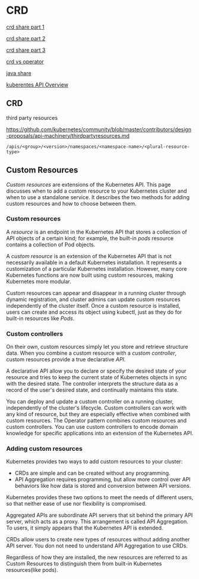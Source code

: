 # CRD

[crd share part 1](https://blog.csdn.net/boling_cavalry/article/details/88917818)

[crd share part 2](https://blog.csdn.net/boling_cavalry/article/details/88924194)

[crd share part 3](https://blog.csdn.net/boling_cavalry/article/details/88934063)

[crd vs operator](https://zhuanlan.zhihu.com/p/141877334)

[java share](https://github.com/zq2599/blog_demos)

[kuberentes API Overview](https://kubernetes.io/docs/reference/using-api/api-overview/)

## CRD

third party resources

https://github.com/kubernetes/community/blob/master/contributors/design-proposals/api-machinery/thirdpartyresources.md

```
/apis/<group>/<version>/namespaces/<namespace-name>/<plural-resource-type>
```

## Custom Resources

*Custom resources* are extensions of the Kubernetes API. This page discusses when to add a custom resource to your Kubernetes cluster and when to use a standalone service. It describes the two methods for adding custom resources and how to choose between them.

### Custom resources

A *resource* is an endpoint in the Kubernetes API that stores a collection of API objects of a certain kind; for example, the built-in *pods* resource contains a collection of Pod objects.

A *custom resource* is an extension of the Kubernetes API that is not necessarily available in a default Kubernetes installation. It represents a customization of a particular Kubernetes installation. However, many core Kubernetes functions are now built using custom resources, making Kubernetes more modular.

Custom resources can appear and disappear in a running cluster through dynamic registration, and cluster admins can update custom resources independently of the cluster itself. Once a custom resource is installed, users can create and access its object using kubectl, just as they do for built-in resources like *Pods*.

### Custom controllers

On their own, custom resources simply let you store and retrieve structure data. When you combine a custom resource with a *custom controller*, custom resources provide a true
declarative *API*.

A declarative API allow you to declare or specify the desired state of your resource and tries to keep the current state of Kubernetes objects in sync with the desired state. The controller interprets the structure data as a record of the user's desired state, and continually maintains this state.

You can deploy and update a custom controller on a running cluster, independently of the cluster's lifecycle. Custom controllers can work with any kind of resource, but they are especially effective when combined with custom resources. The Operator pattern combines custom resources and custom controllers. You can use custom controllers to encode domain knowledge for specific applications into an extension of the Kubernetes API.

### Adding custom resources

Kubernetes provides two ways to add custom resources to your cluster:

- CRDs are simple and can be created without any programming.
- API Aggregation requires programming, but allow more control over API behaviors like how data is stored and conversion between API versions.

Kubernetes provides these two options to meet the needs of different users, so that neither ease of use nor flexibility is compromised.

Aggregated APIs are subordinate API servers that sit behind the primary API server, which acts as a proxy. This arrangement is called API Aggregation. To users, it simply appears that the Kubernetes API is extended.

CRDs allow users to create new types of resources without adding another API server. You don not need to understand API Aggregation to use CRDs.

Regardless of how they are installed, the new resources are referred to as Custom Resources to distinguish them from built-in Kubernetes resources(like pods).




